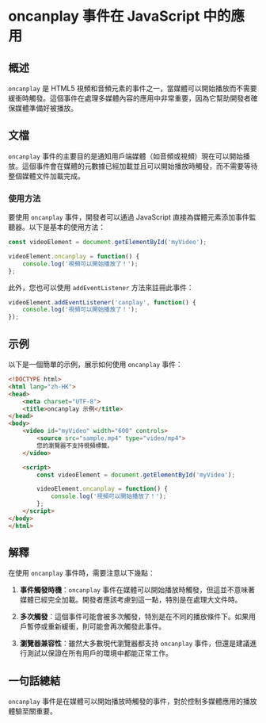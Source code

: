 <!--
Meta Description: # oncanplay 事件在 JavaScript 中的應用 ## 概述 `oncanplay` 是 HTML5 視頻和音頻元素的事件之一，當媒體可以開始播放而不需要緩衝時觸發。這個事件在處理多媒體內容的應用中非常重要，因為它幫助開發者確保媒體準備好被播放。 ## 文檔 `oncanplay` 事...
Meta Keywords: oncanplay, videoelement, javascript, html, myvideo
-->

# oncanplay 事件在 JavaScript 中的應用

## 概述
`oncanplay` 是 HTML5 視頻和音頻元素的事件之一，當媒體可以開始播放而不需要緩衝時觸發。這個事件在處理多媒體內容的應用中非常重要，因為它幫助開發者確保媒體準備好被播放。

## 文檔
`oncanplay` 事件的主要目的是通知用戶端媒體（如音頻或視頻）現在可以開始播放。這個事件會在媒體的元數據已經加載並且可以開始播放時觸發，而不需要等待整個媒體文件加載完成。

### 使用方法
要使用 `oncanplay` 事件，開發者可以通過 JavaScript 直接為媒體元素添加事件監聽器。以下是基本的使用方法：

```javascript
const videoElement = document.getElementById('myVideo');

videoElement.oncanplay = function() {
    console.log('視頻可以開始播放了！');
};
```

此外，您也可以使用 `addEventListener` 方法來註冊此事件：

```javascript
videoElement.addEventListener('canplay', function() {
    console.log('視頻可以開始播放了！');
});
```

## 示例
以下是一個簡單的示例，展示如何使用 `oncanplay` 事件：

```html
<!DOCTYPE html>
<html lang="zh-HK">
<head>
    <meta charset="UTF-8">
    <title>oncanplay 示例</title>
</head>
<body>
    <video id="myVideo" width="600" controls>
        <source src="sample.mp4" type="video/mp4">
        您的瀏覽器不支持視頻標籤。
    </video>

    <script>
        const videoElement = document.getElementById('myVideo');

        videoElement.oncanplay = function() {
            console.log('視頻可以開始播放了！');
        };
    </script>
</body>
</html>
```

## 解釋
在使用 `oncanplay` 事件時，需要注意以下幾點：

1. **事件觸發時機**：`oncanplay` 事件在媒體可以開始播放時觸發，但這並不意味著媒體已經完全加載。開發者應該考慮到這一點，特別是在處理大文件時。
   
2. **多次觸發**：這個事件可能會被多次觸發，特別是在不同的播放條件下。如果用戶暫停或重新緩衝，則可能會再次觸發此事件。

3. **瀏覽器兼容性**：雖然大多數現代瀏覽器都支持 `oncanplay` 事件，但還是建議進行測試以保證在所有用戶的環境中都能正常工作。

## 一句話總結
`oncanplay` 事件是在媒體可以開始播放時觸發的事件，對於控制多媒體應用的播放體驗至關重要。